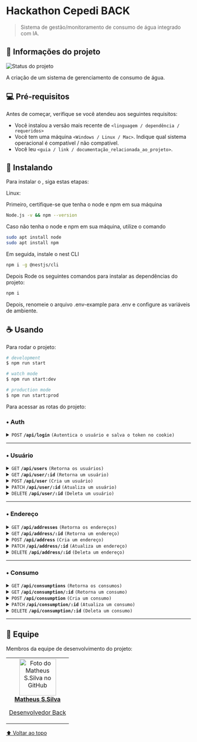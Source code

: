 # Hackathon Cepedi BACK

<span id="topo"></span>

<!---Esses são exemplos. Veja https://shields.io para outras pessoas ou para personalizar este conjunto de escudos. Você pode querer incluir dependências, status do projeto e informações de licença aqui--->

> Sistema de gestão/monitoramento de consumo de água integrado com IA.

## 🚩 Informações do projeto

<!-- Deixe apenas um -->

![Status do projeto](https://img.shields.io/badge/status-fazendo-green)
<!-- ![Status do projeto](https://img.shields.io/badge/status-pausado-yellow) -->
<!-- ![Status do projeto](https://img.shields.io/badge/status-finalizado-red) -->

A criação de um sistema de gerenciamento de consumo de água.

## 💻 Pré-requisitos

Antes de começar, verifique se você atendeu aos seguintes requisitos:

<!-- Estes são apenas requisitos de exemplo. Adicionar, duplicar ou remover conforme necessário -->

- Você instalou a versão mais recente de `<linguagem / dependência / requeridos>`
- Você tem uma máquina `<Windows / Linux / Mac>`. Indique qual sistema operacional é compatível / não compatível.
- Você leu `<guia / link / documentação_relacionada_ao_projeto>`.

## 🚀 Instalando <HackathonCepedi>

Para instalar o <HackathonCepedi>, siga estas etapas:

Linux:

Primeiro, certifique-se que tenha o node e npm em sua máquina

```bash
Node.js -v && npm --version 
```

Caso não tenha o node e npm em sua máquina, utilize o comando

```bash
sudo apt install node 
sudo apt install npm 
```

Em seguida, instale o nest CLI

```bash
npm i -g @nestjs/cli
```

Depois Rode os seguintes comandos para instalar as dependências do projeto:

```bash
npm i
```

Depois, renomeie o arquivo .env-example para .env e configure as variáveis de ambiente.

## ☕ Usando <HackathonCepedi>

Para rodar o projeto:

```bash
# development
$ npm run start

# watch mode
$ npm run start:dev

# production mode
$ npm run start:prod
```

Para acessar as rotas do projeto:

### • Auth

<details>
<summary><code>POST</code> <code><b>/api/login</b></code> <code>(Autentica o usuário e salva o token no cookie)</code></summary>

#### • Body

> | name       | type     | data type | description      |
> | ---------- | -------- | --------- | ---------------- |
> | `email`    | required | string    | Email de usuário  |
> | `password` | required | string    | Senha do usuário |

#### • Respostas

> | http code | content-type       | response                                 |
> | --------- | ------------------ | ---------------------------------------- |
> | `200`     | `application/json` | `{"success": true, "accessToken": Bearer Token`        |
> | `401`     | `application/json` | `{"code":"400","msg":"Email e/ou senha incorreta"}` |

</details>

---

### • Usuário

<details>

<summary><code>GET</code> <code><b>/api/users</b></code> <code>(Retorna os usuários)</code></summary>

#### • Auth

> | name    | type     | data type | description                     |
> | ------- | -------- | --------- | ------------------------------- |
> | `accessToken` | required | string    | Token de autorização do usuário |

#### • Respostas

> | http code | content-type       | response                                 |
> | --------- | ------------------ | ---------------------------------------- |
> | `200`     | `application/json` | `{"code": "200", "users": [Users]}`      |
> | `401`     | `application/json` | `{"code":"401", "msg":"Unauthorized"}` |

</details>

<details>

<summary><code>GET</code> <code><b>/api/user/:id</b></code> <code>(Retorna um usuário)</code></summary>

#### • Auth

> | name    | type     | data type | description                     |
> | ------- | -------- | --------- | ------------------------------- |
> | `accessToken` | required | string    | Token de autorização do usuário |

#### • Parâmetros

> | name      | type     | data type | description                     |
> | --------- | -------- | --------- | ------------------------------- |
> | `id`   | required | number    | ID do usuário |

#### • Respostas

> | http code | content-type       | response                                 |
> | --------- | ------------------ | ---------------------------------------- |
> | `200`     | `application/json` | `{"code": "200", "user": User}`      |
> | `400`     | `application/json` | `{"code":"400", "msg":"Bad Request"}` |
> | `401`     | `application/json` | `{"code":"401", "msg":"Unauthorized"}` |
> | `404`     | `application/json` | `{"code":"404", "msg":"Usuário não encontrado."}` |

</details>

<details>

<summary><code>POST</code> <code><b>/api/user</b></code> <code>(Cria um usuário)</code></summary>

#### • Auth

> | name    | type     | data type | description                     |
> | ------- | -------- | --------- | ------------------------------- |
> | `accessToken` | required | string    | Token de autorização do usuário |

#### • Body

> | name    | type     | data type | description                     |
> | ------- | -------- | --------- | ------------------------------- |
> | `name` | required | string    | Nome do usuário |
> | `cpf` | optional | string    | CPF do usuário |
> | `cnpj` | optional | string    | CNPJ da empresa |
> | `birthDate` | required | string    | Data de nascimento do usuário |
> | `email` | required | string    | E-mail do usuário |
> | `password` | required | string    | Senha do usuário |
> | `addressId` | optional | number    | ID do endereço do usuário |

#### • Respostas

> | http code | content-type       | response                                 |
> | --------- | ------------------ | ---------------------------------------- |
> | `201`     | `application/json` | `{"code": "201", "user": CreadtedUser }`      |
> | `400`     | `application/json` | `{"code":"400", "msg":"Bad Request"}` |
> | `401`     | `application/json` | `{"code":"401", "msg":"Unauthorized"}` |

</details>

<details>

<summary><code>PATCH</code> <code><b>/api/user/:id</b></code> <code>(Atualiza um usuário)</code></summary>

#### • Auth

> | name    | type     | data type | description                     |
> | ------- | -------- | --------- | ------------------------------- |
> | `accessToken` | required | string    | Token de autorização do usuário |

#### • Parâmetros

> | name      | type     | data type | description                     |
> | --------- | -------- | --------- | ------------------------------- |
> | `id`   | required | number    | ID do usuário |

#### • Body

> | name    | type     | data type | description                     |
> | ------- | -------- | --------- | ------------------------------- |
> | `name` | optional | string    | Nome do usuário |
> | `cpf` | optional | string    | CPF do usuário |
> | `cnpj` | optional | string    | CNPJ da empresa |
> | `birthDate` | optional | string    | Data de nascimento do usuário |
> | `email` | optional | string    | E-mail do usuário |
> | `password` | optional | string    | Senha do usuário |
> | `addressId` | optional | number    | ID do endereço do usuário |

#### • Respostas

> | http code | content-type       | response                                 |
> | --------- | ------------------ | ---------------------------------------- |
> | `201`     | `application/json` | `{"code": "201", "user": UpdatedUser }`      |
> | `400`     | `application/json` | `{"code":"400", "msg":"Bad Request"}` |
> | `401`     | `application/json` | `{"code":"401", "msg":"Unauthorized"}` |
> | `404`     | `application/json` | `{"code":"404", "msg":"Usuário não encontrado."}` |

</details>

<details>

<summary><code>DELETE</code> <code><b>/api/user/:id</b></code> <code>(Deleta um usuário)</code></summary>

#### • Auth

> | name    | type     | data type | description                     |
> | ------- | -------- | --------- | ------------------------------- |
> | `accessToken` | required | string    | Token de autorização do usuário |

#### • Parâmetros

> | name      | type     | data type | description                     |
> | --------- | -------- | --------- | ------------------------------- |
> | `id`   | required | number    | ID do usuário |

#### • Respostas

> | http code | content-type       | response                                 |
> | --------- | ------------------ | ---------------------------------------- |
> | `201`     | `application/json` | `{"code": "201", "user": DeletedUser }`      |
> | `400`     | `application/json` | `{"code":"400", "msg":"Bad Request"}` |
> | `401`     | `application/json` | `{"code":"401", "msg":"Unauthorized"}` |
> | `404`     | `application/json` | `{"code":"404", "msg":"Usuário não encontrado."}` |

</details>

---

### • Endereço

<details>

<summary><code>GET</code> <code><b>/api/addresses</b></code> <code>(Retorna os endereços)</code></summary>

#### • Auth

> | name    | type     | data type | description                     |
> | ------- | -------- | --------- | ------------------------------- |
> | `accessToken` | required | string    | Token de autorização do usuário |

#### • Respostas

> | http code | content-type       | response                                 |
> | --------- | ------------------ | ---------------------------------------- |
> | `200`     | `application/json` | `{"code": "200", "addresses": [Address]}`      |
> | `401`     | `application/json` | `{"code":"401", "msg":"Unauthorized"}` |

</details>

<details>

<summary><code>GET</code> <code><b>/api/address/:id</b></code> <code>(Retorna um endereço)</code></summary>

#### • Auth

> | name    | type     | data type | description                     |
> | ------- | -------- | --------- | ------------------------------- |
> | `accessToken` | required | string    | Token de autorização do usuário |

#### • Parâmetros

> | name      | type     | data type | description                     |
> | --------- | -------- | --------- | ------------------------------- |
> | `id`   | required | number    | ID do endereço |

#### • Respostas

> | http code | content-type       | response                                 |
> | --------- | ------------------ | ---------------------------------------- |
> | `200`     | `application/json` | `{"code": "200", "addresss": Address}`      |
> | `400`     | `application/json` | `{"code":"400", "msg":"Bad Request"}` |
> | `401`     | `application/json` | `{"code":"401", "msg":"Unauthorized"}` |
> | `404`     | `application/json` | `{"code":"404", "msg":"Endereço não encontrado."}` |

</details>

<details>

<summary><code>POST</code> <code><b>/api/address</b></code> <code>(Cria um endereço)</code></summary>

#### • Auth (Nível de Acesso - Admin)

> | name    | type     | data type | description                     |
> | ------- | -------- | --------- | ------------------------------- |
> | `accessToken` | required | string    | Token de autorização do usuário |

#### • Body

> | name    | type     | data type | description                     |
> | ------- | -------- | --------- | ------------------------------- |
> | `street` | required | string    | Rua |
> | `sneighborhood` | required | string    | Bairro |
> | `complement` | optional | string    | Complemento |
> | `city` | required | string    | Cidade |
> | `state` | required | string    | Estado |
> | `postalCode` | required | string    | Cep |
> | `number` | required | string    | Número |
> | `amountPeople` | required | number    | Quantidade de pessoas na residência |
> | `cadUnico` | optional | string    | Número do cadÚnico |

#### • Respostas

> | http code | content-type       | response                                 |
> | --------- | ------------------ | ---------------------------------------- |
> | `201`     | `application/json` | `{"code": "201", "address": CreatedAddress }`      |
> | `400`     | `application/json` | `{"code":"400", "msg":"Bad Request"}` |
> | `401`     | `application/json` | `{"code":"401", "msg":"Unauthorized"}` |

</details>

<details>

<summary><code>PATCH</code> <code><b>/api/address/:id</b></code> <code>(Atualiza um endereço)</code></summary>

#### • Auth

> | name    | type     | data type | description                     |
> | ------- | -------- | --------- | ------------------------------- |
> | `accessToken` | required | string    | Token de autorização do usuário |

#### • Parâmetros

> | name      | type     | data type | description                     |
> | --------- | -------- | --------- | ------------------------------- |
> | `id`   | required | number    | ID do endereço |

#### • Body

> | name    | type     | data type | description                     |
> | ------- | -------- | --------- | ------------------------------- |
> | `street` | optional | string    | Rua |
> | `sneighborhood` | optional | string    | Bairro |
> | `complement` | optional | string    | Complemento |
> | `city` | optional | string    | Cidade |
> | `state` | optional | string    | Estado |
> | `postalCode` | optional | string    | Cep |
> | `number` | optional | string    | Número |
> | `amountPeople` | optional | number    | Quantidade de pessoas na residência |
> | `cadUnico` | optional | string    | Número do cadÚnico |

#### • Respostas

> | http code | content-type       | response                                 |
> | --------- | ------------------ | ---------------------------------------- |
> | `201`     | `application/json` | `{"code": "201", "address": UpdatedAddress }`      |
> | `400`     | `application/json` | `{"code":"400", "msg":"Bad Request"}` |
> | `401`     | `application/json` | `{"code":"401", "msg":"Unauthorized"}` |
> | `404`     | `application/json` | `{"code":"404", "msg":"Endereço não encontrado."}` |

</details>

<details>

<summary><code>DELETE</code> <code><b>/api/address/:id</b></code> <code>(Deleta um endereço)</code></summary>

#### • Auth

> | name    | type     | data type | description                     |
> | ------- | -------- | --------- | ------------------------------- |
> | `accessToken` | required | string    | Token de autorização do usuário |

#### • Parâmetros

> | name      | type     | data type | description                     |
> | --------- | -------- | --------- | ------------------------------- |
> | `id`   | required | number    | ID do endereço |

#### • Respostas

> | http code | content-type       | response                                 |
> | --------- | ------------------ | ---------------------------------------- |
> | `201`     | `application/json` | `{"code": "201", "address": DeletedAddress }`      |
> | `400`     | `application/json` | `{"code":"400", "msg":"Bad Request"}` |
> | `401`     | `application/json` | `{"code":"401", "msg":"Unauthorized"}` |
> | `404`     | `application/json` | `{"code":"404", "msg":"Endereço não encontrado."}` |

</details>

---

### • Consumo

<details>

<summary><code>GET</code> <code><b>/api/consumptions</b></code> <code>(Retorna os consumos)</code></summary>

#### • Auth

> | name    | type     | data type | description                     |
> | ------- | -------- | --------- | ------------------------------- |
> | `accessToken` | required | string    | Token de autorização do usuário |

#### • Respostas

> | http code | content-type       | response                                 |
> | --------- | ------------------ | ---------------------------------------- |
> | `200`     | `application/json` | `{"code": "200", "consumptions": [Consumption]}`      |
> | `401`     | `application/json` | `{"code":"401", "msg":"Unauthorized"}` |

</details>

<details>

<summary><code>GET</code> <code><b>/api/consumption/:id</b></code> <code>(Retorna um consumo)</code></summary>

#### • Auth

> | name    | type     | data type | description                     |
> | ------- | -------- | --------- | ------------------------------- |
> | `accessToken` | required | string    | Token de autorização do usuário |

#### • Parâmetros

> | name      | type     | data type | description                     |
> | --------- | -------- | --------- | ------------------------------- |
> | `id`   | required | number    | ID do consumo |

#### • Respostas

> | http code | content-type       | response                                 |
> | --------- | ------------------ | ---------------------------------------- |
> | `200`     | `application/json` | `{"code": "200", "consumption": Consumption}`      |
> | `400`     | `application/json` | `{"code":"400", "msg":"Bad Request"}` |
> | `401`     | `application/json` | `{"code":"401", "msg":"Unauthorized"}` |
> | `404`     | `application/json` | `{"code":"404", "msg": "Consumo não encontrado."}` |

</details>

<details>

<summary><code>POST</code> <code><b>/api/consumption</b></code> <code>(Cria um consumo)</code></summary>

#### • Auth

> | name    | type     | data type | description                     |
> | ------- | -------- | --------- | ------------------------------- |
> | `accessToken` | required | string    | Token de autorização do usuário |

#### • Body

> | name    | type     | data type | description                     |
> | ------- | -------- | --------- | ------------------------------- |
> | `year`  | required | number   | Ano |
> | `month`  | required | number   | Mês |
> | `day`  | required | string  | Dia da semana |
> | `hour`  | required | number   | Hora |
> | `consumption`  | required | number   | Consumo de água (m3) |
> | `pattern`  | optional | string   | Padrão de consumo |
> | `addressId`  | required | number   | ID do endereço |

#### • Respostas

> | http code | content-type       | response                                 |
> | --------- | ------------------ | ---------------------------------------- |
> | `201`     | `application/json` | `{"code": "201", "consumption": CreadtedConsumption }`      |
> | `400`     | `application/json` | `{"code":"400", "msg":"Bad Request"}` |
> | `401`     | `application/json` | `{"code":"401", "msg":"Unauthorized"}` |

</details>

<details>

<summary><code>PATCH</code> <code><b>/api/consumption/:id</b></code> <code>(Atualiza um consumo)</code></summary>

#### • Auth

> | name    | type     | data type | description                     |
> | ------- | -------- | --------- | ------------------------------- |
> | `accessToken` | required | string    | Token de autorização do usuário |

#### • Parâmetros

> | name      | type     | data type | description                     |
> | --------- | -------- | --------- | ------------------------------- |
> | `id`   | required | number    | ID do consumo |

#### • Body

> | name    | type     | data type | description                     |
> | ------- | -------- | --------- | ------------------------------- |
> | `year`  | required | number   | Ano |
> | `month`  | required | number   | Mês |
> | `day`  | required | string  | Dia da semana |
> | `hour`  | required | number   | Hora |
> | `consumption`  | required | number   | Consumo de água (m3) |
> | `pattern`  | optional | string   | Padrão de consumo |
> | `addressId`  | required | number   | ID do endereço |

#### • Respostas

> | http code | content-type       | response                                 |
> | --------- | ------------------ | ---------------------------------------- |
> | `201`     | `application/json` | `{"code": "201", "consumption": UpdatedConsumption }`      |
> | `400`     | `application/json` | `{"code":"400", "msg":"Bad Request"}` |
> | `401`     | `application/json` | `{"code":"401", "msg":"Unauthorized"}` |
> | `404`     | `application/json` | `{"code":"404", "msg": "Consumo não encontrado."}` |

</details>

<details>

<summary><code>DELETE</code> <code><b>/api/consumption/:id</b></code> <code>(Deleta um consumo)</code></summary>

#### • Auth

> | name    | type     | data type | description                     |
> | ------- | -------- | --------- | ------------------------------- |
> | `accessToken` | required | string    | Token de autorização do usuário |

#### • Parâmetros

> | name      | type     | data type | description                     |
> | --------- | -------- | --------- | ------------------------------- |
> | `id`   | required | number    | ID do consumo |

#### • Respostas

> | http code | content-type       | response                                 |
> | --------- | ------------------ | ---------------------------------------- |
> | `201`     | `application/json` | `{"code": "201", "consumption": DeletedConsumption }`      |
> | `400`     | `application/json` | `{"code":"400", "msg":"Bad Request"}` |
> | `401`     | `application/json` | `{"code":"401", "msg":"Unauthorized"}` |

</details>

---

## 🤝 Equipe

Membros da equipe de desenvolvimento do projeto:

<table>
  <tr>
    <td align="center">
      <a href="https://github.com/matheusssilva991">
        <img src="https://github.com/matheusssilva991.png" width="100px;" alt="Foto do Matheus S.Silva no GitHub"/><br>
        <b>Matheus S.Silva</b>
        <p>Desenvolvedor Back</p>
      </a>
    </td>
  </tr>
</table>

[⬆ Voltar ao topo](#topo)
